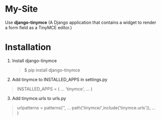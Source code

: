 # My-Site
Use **django-tinymce** (A Django application that contains a widget to render a form field as a TinyMCE editor.)
# Installation
1. Install django-tinymce
    > $ pip install django-tinymce
2. Add tinymce to INSTALLED_APPS in settings.py
> INSTALLED_APPS = (
    ...
    'tinymce',
    ...
)
3. Add tinymce.urls to urls.py
> urlpatterns = patterns('',
    ...
    path('tinymce/',include('tinymce.urls')),
    ...
)
